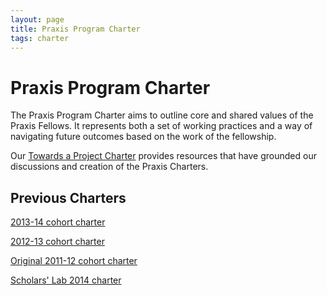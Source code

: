 ```yaml
---
layout: page
title: Praxis Program Charter
tags: charter
---
```

# Praxis Program Charter

The Praxis Program Charter aims to outline core and shared values of the Praxis Fellows. It represents both a set of working practices and a way of navigating future outcomes based on the work of the fellowship.

Our [Towards a Project Charter](/scratchpad/toward-a-project-charter/) provides resources that have grounded our discussions and creation of the Praxis Charters.

## Previous Charters

[2013-14 cohort charter](/charter/charter-2013-2014/)

[2012-13 cohort charter](/charter/charter-2012-2013/)

[Original 2011-12 cohort charter](/charter/charter-2011-2012/)

[Scholars' Lab 2014 charter](http://scholarslab.org/about/charter/)
